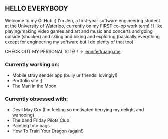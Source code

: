 ## HELLO EVERYBODY

Welcome to my GitHub :)
I'm Jen, a first-year software engineering student at the University of Waterloo, currently on my FIRST co-op work term!!! I like playing/making video games and art and music and concerts and going outside (shocker) and skiing and biking and exploring (basically everything except for engineering my software but I do plenty of that too)

CHECK OUT MY PERSONAL SITE!!! -> [jenniferkuang.me](https://www.jenniferkuang.me/)

### Currently working on:
- Mobile stray sender app (bully ur friends! lovingly!)
- Portfolio site :)
- The Man in the Moon

### Currently obsessed with:
- Devil May Cry (I'm feeling so motivated berrying my delight and wahooing)
- The band Friday Pilots Club
- Painting tote bags
- How To Train Your Dragon (again!)
